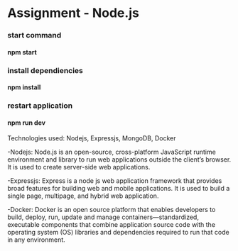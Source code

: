 # Assignment - Node.js 

### start command
#### npm start

### install dependiencies
#### npm install

### restart application
#### npm run dev

Technologies used:
Nodejs, Expressjs, MongoDB, Docker

-Nodejs: Node.js is an open-source, cross-platform JavaScript runtime environment and library to run web applications outside the client’s browser. It is used to create server-side web applications.

-Expressjs: Express is a node js web application framework that provides broad features for building web and mobile applications. It is used to build a single page, multipage, and hybrid web application.

-Docker: Docker is an open source platform that enables developers to build, deploy, run, update and manage containers—standardized, executable components that combine application source code with the operating system (OS) libraries and dependencies required to run that code in any environment.


